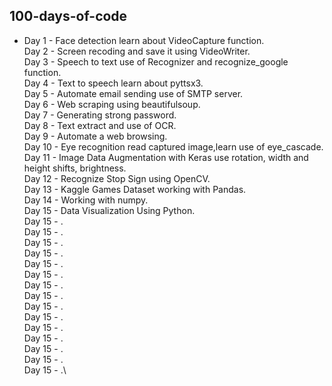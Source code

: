 ## 100-days-of-code

* Day 1 - Face detection learn about VideoCapture function.\
Day 2 - Screen recoding and save it using VideoWriter.\
Day 3 - Speech to text use of Recognizer and recognize_google function.\
Day 4 - Text to speech learn about pyttsx3.\
Day 5 - Automate email sending use of SMTP server.\
Day 6 - Web scraping using beautifulsoup.\
Day 7 - Generating strong password.\
Day 8 - Text extract and use of OCR.\
Day 9 - Automate a web browsing.\
Day 10 - Eye recognition read captured image,learn use of eye_cascade.\
Day 11 - Image Data Augmentation with Keras use rotation, width and height shifts, brightness.\
Day 12 - Recognize Stop Sign  using OpenCV.\
Day 13 - Kaggle Games Dataset working with Pandas.\
Day 14 - Working with numpy.\
Day 15 - Data Visualization Using Python.\
Day 15 - .\
Day 15 - .\
Day 15 - .\
Day 15 - .\
Day 15 - .\
Day 15 - .\
Day 15 - .\
Day 15 - .\
Day 15 - .\
Day 15 - .\
Day 15 - .\
Day 15 - .\
Day 15 - .\
Day 15 - .\
Day 15 - .\

